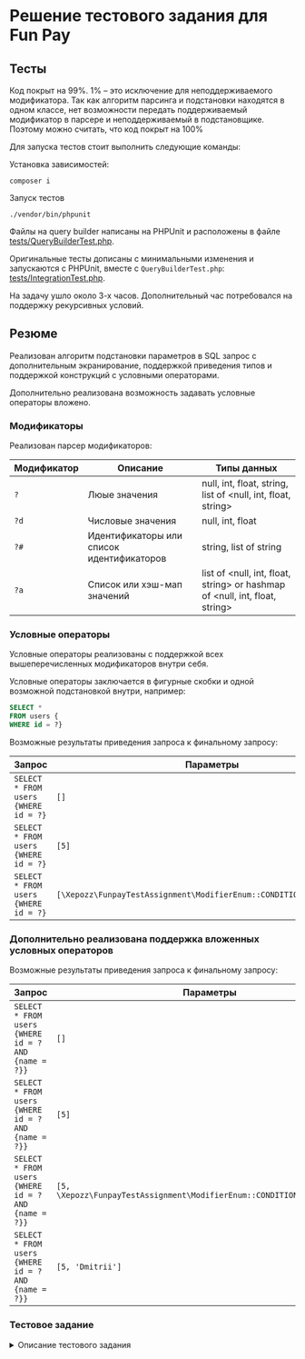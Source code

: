 # Решение тестового задания для Fun Pay

## Тесты

Код покрыт на 99%. 1% – это исключение для неподдерживаемого модификатора.
Так как алгоритм парсинга и подстановки находятся в одном классе, нет возможности передать поддерживаемый модификатор в
парсере и неподдерживаемый в подстановщике.
Поэтому можно считать, что код покрыт на 100%

Для запуска тестов стоит выполнить следующие команды:

Установка зависимостей:

```shell
composer i
```

Запуск тестов

```shell
./vendor/bin/phpunit
```

Файлы на query builder написаны на PHPUnit и расположены в
файле [tests/QueryBuilderTest.php](tests/QueryBuilderTest.php).

Оригинальные тесты дописаны с минимальными изменения и запускаются с PHPUnit, вместе
с `QueryBuilderTest.php`: [tests/IntegrationTest.php](tests/IntegrationTest.php).

На задачу ушло около 3-х часов. Дополнительный час потребовался на поддержку рекурсивных условий.

## Резюме

Реализован алгоритм подстановки параметров в SQL запрос с дополнительным экранирование, поддержкой приведения типов и
поддержкой конструкций с условными операторами.

Дополнительно реализована возможность задавать условные операторы вложено.

### Модификаторы

Реализован парсер модификаторов:

| Модификатор | Описание                                  | Типы данных                                                                 |
|-------------|-------------------------------------------|-----------------------------------------------------------------------------|
| `?`         | Люые значения                             | null, int, float, string, list of <null, int, float, string>                | 
| `?d`        | Числовые значения                         | null, int, float                                                            | 
| `?#`        | Идентификаторы или список идентификаторов | string, list of string                                                      | 
| `?a`        | Список или хэш-мап значений               | list of <null, int, float, string> or hashmap of <null, int, float, string> | 

### Условные операторы

Условные операторы реализованы с поддержкой всех вышеперечисленных модификаторов внутри себя.

Условные операторы заключается в фигурные скобки и одной возможной подстановкой внутри, например:

```sql
SELECT *
FROM users {
WHERE id = ?}
```

Возможные результаты приведения запроса к финальному запросу:

| Запрос                               | Параметры                                                             | Результат                          |
|--------------------------------------|-----------------------------------------------------------------------|------------------------------------|
| `SELECT * FROM users {WHERE id = ?}` | `[]`                                                                  | Ошибка, параметр обязателен        |
| `SELECT * FROM users {WHERE id = ?}` | `[5]`                                                                 | `SELECT * FROM users WHERE id = 5` |
| `SELECT * FROM users {WHERE id = ?}` | `[\Xepozz\FunpayTestAssignment\ModifierEnum::CONDITIONAL_BLOCK_SKIP]` | `SELECT * FROM users`              |

### Дополнительно реализована поддержка вложенных условных операторов

Возможные результаты приведения запроса к финальному запросу:

| Запрос                                              | Параметры                                                                | Результат                                               |
|-----------------------------------------------------|--------------------------------------------------------------------------|---------------------------------------------------------|
| `SELECT * FROM users {WHERE id = ? AND {name = ?}}` | `[]`                                                                     | Ошибка, параметр обязателен                             |
| `SELECT * FROM users {WHERE id = ? AND {name = ?}}` | `[5]`                                                                    | Ошибка, параметр обязателен                             |
| `SELECT * FROM users {WHERE id = ? AND {name = ?}}` | `[5, \Xepozz\FunpayTestAssignment\ModifierEnum::CONDITIONAL_BLOCK_SKIP]` | `SELECT * FROM users WHERE id = 5`                      |
| `SELECT * FROM users {WHERE id = ? AND {name = ?}}` | `[5, 'Dmitrii']`                                                         | `SELECT * FROM users WHERE id = 5 AND name = 'Dmitrii'` |

### Тестовое задание

<details>
<summary>
Описание тестового задания
</summary>
<pre>
Тестовое задание. Написать функцию формирования sql-запросов (MySQL) из шаблона и значений параметров.

Места вставки значений в шаблон помечаются вопросительным знаком, после которого может следовать спецификатор
преобразования.
Спецификаторы:
?d - конвертация в целое число
?f - конвертация в число с плавающей точкой
?a - массив значений
?# - идентификатор или массив идентификаторов

Если спецификатор не указан, то используется тип переданного значения, но допускаются только типы string, int, float,
bool (приводится к 0 или 1) и null.
Параметры ?, ?d, ?f могут принимать значения null (в этом случае в шаблон вставляется NULL).
Строки и идентификаторы автоматически экранируются.

Массив (параметр ?a) преобразуется либо в список значений через запятую (список), либо в пары идентификатор и значение
через запятую (ассоциативный массив).
Каждое значение из массива форматируется в зависимости от его типа (идентично универсальному параметру без
спецификатора).

Также необходимо реализовать условные блоки, помечаемые фигурными скобками.
Если внутри условного блока есть хотя бы один параметр со специальным значением, то блок не попадает в сформированный
запрос.
Специальное значение должно возвращаться методом skip. Нужно выбрать подходящее значение на своё усмотрение.
Условные блоки не могут быть вложенными.

При ошибках в шаблонах или значениях выбрасывать исключения.

Для упрощения задачи предполагается, что в передаваемом шаблоне не будут использоваться комментарии sql.

В файле Database.php находится заготовка класса с заглушками в виде исключений. Нужно реализовать методы buildQuery и
skip.
В файле DatabaseTest.php находятся примеры (тесты). Тесты обязательно должны быть успешными (в противном случае код
рассматриваться не будет).

Код должен работать с php 8.3.
</pre>
</details>
